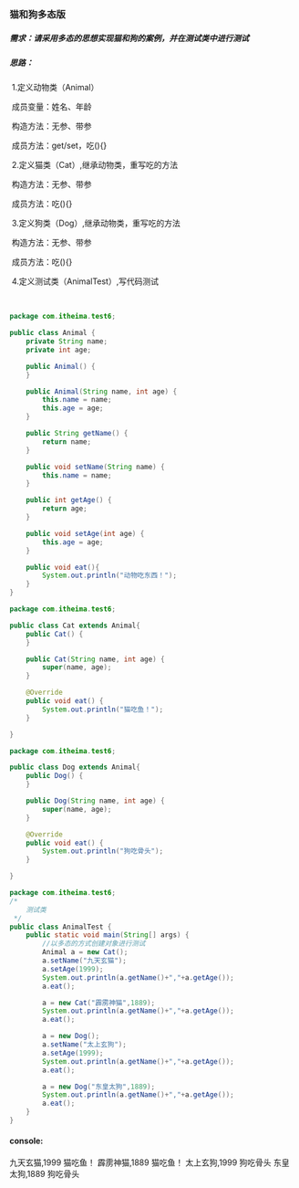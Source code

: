 ### 猫和狗多态版

##### 需求：请采用多态的思想实现猫和狗的案例，并在测试类中进行测试

##### 思路：

​	1.定义动物类（Animal）

​				成员变量：姓名、年龄

​				构造方法：无参、带参

​				成员方法：get/set，吃(){}

​	2.定义猫类（Cat）,继承动物类，重写吃的方法

​				构造方法：无参、带参

​				成员方法：吃(){}

​	3.定义狗类（Dog）,继承动物类，重写吃的方法

​				构造方法：无参、带参

​				成员方法：吃(){}

​	4.定义测试类（AnimalTest）,写代码测试

​				

```java
package com.itheima.test6;

public class Animal {
    private String name;
    private int age;

    public Animal() {
    }

    public Animal(String name, int age) {
        this.name = name;
        this.age = age;
    }

    public String getName() {
        return name;
    }

    public void setName(String name) {
        this.name = name;
    }

    public int getAge() {
        return age;
    }

    public void setAge(int age) {
        this.age = age;
    }

    public void eat(){
        System.out.println("动物吃东西！");
    }
}
```

```java
package com.itheima.test6;

public class Cat extends Animal{
    public Cat() {
    }

    public Cat(String name, int age) {
        super(name, age);
    }

    @Override
    public void eat() {
        System.out.println("猫吃鱼！");
    }

}
```

```java
package com.itheima.test6;

public class Dog extends Animal{
    public Dog() {
    }

    public Dog(String name, int age) {
        super(name, age);
    }

    @Override
    public void eat() {
        System.out.println("狗吃骨头");
    }

}
```

```java
package com.itheima.test6;
/*
    测试类
 */
public class AnimalTest {
    public static void main(String[] args) {
        //以多态的方式创建对象进行测试
        Animal a = new Cat();
        a.setName("九天玄猫");
        a.setAge(1999);
        System.out.println(a.getName()+","+a.getAge());
        a.eat();

        a = new Cat("霹雳神猫",1889);
        System.out.println(a.getName()+","+a.getAge());
        a.eat();

        a = new Dog();
        a.setName("太上玄狗");
        a.setAge(1999);
        System.out.println(a.getName()+","+a.getAge());
        a.eat();

        a = new Dog("东皇太狗",1889);
        System.out.println(a.getName()+","+a.getAge());
        a.eat();
    }
}
```

#### console:

九天玄猫,1999
猫吃鱼！
霹雳神猫,1889
猫吃鱼！
太上玄狗,1999
狗吃骨头
东皇太狗,1889
狗吃骨头